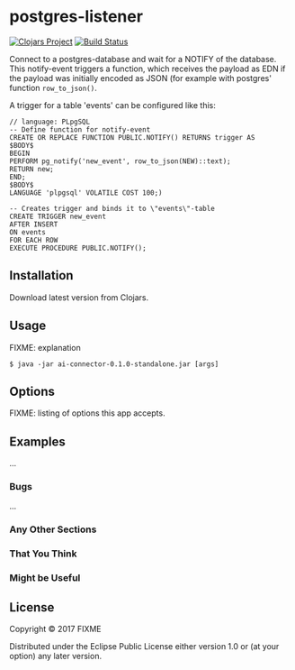 # postgres-listener

[![Clojars Project](https://img.shields.io/clojars/v/de.hhu.cn/postgres-listener.svg)](https://clojars.org/de.hhu.cn/postgres-listener)
[![Build Status](https://travis-ci.org/n2o/postgres-listener.svg?branch=master)](https://travis-ci.org/n2o/postgres-listener)

Connect to a postgres-database and wait for a NOTIFY of the database. This
notify-event triggers a function, which receives the payload as EDN if the
payload was initially encoded as JSON (for example with postgres' function
`row_to_json()`.

A trigger for a table 'events' can be configured like this:

    // language: PLpgSQL
    -- Define function for notify-event
    CREATE OR REPLACE FUNCTION PUBLIC.NOTIFY() RETURNS trigger AS
    $BODY$
    BEGIN
    PERFORM pg_notify('new_event', row_to_json(NEW)::text);
    RETURN new;
    END;
    $BODY$
    LANGUAGE 'plpgsql' VOLATILE COST 100;)

    -- Creates trigger and binds it to \"events\"-table
    CREATE TRIGGER new_event
    AFTER INSERT
    ON events
    FOR EACH ROW
    EXECUTE PROCEDURE PUBLIC.NOTIFY();

## Installation

Download latest version from Clojars.

## Usage

FIXME: explanation

    $ java -jar ai-connector-0.1.0-standalone.jar [args]

## Options

FIXME: listing of options this app accepts.

## Examples

...

### Bugs

...

### Any Other Sections
### That You Think
### Might be Useful

## License

Copyright © 2017 FIXME

Distributed under the Eclipse Public License either version 1.0 or (at
your option) any later version.
